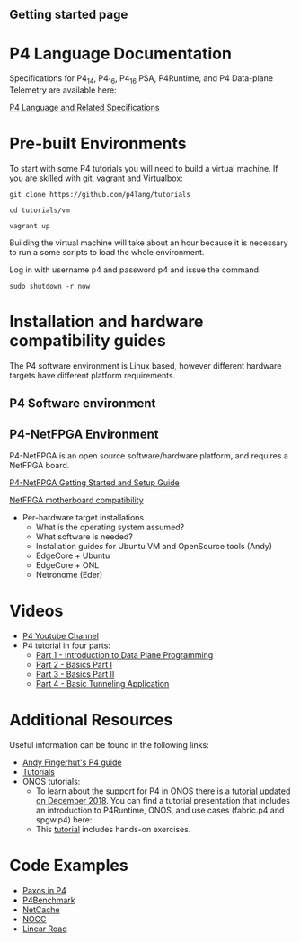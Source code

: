 

## Getting started page

# P4 Language Documentation

Specifications for P4<sub>14</sub>, P4<sub>16</sub>, P4<sub>16</sub> PSA, P4Runtime, and P4 Data-plane Telemetry are available here:

[P4 Language and Related Specifications](https://p4.org/specs/)


# Pre-built Environments

To start with some P4 tutorials you will need to build a virtual machine. 
If you are skilled with git, vagrant and Virtualbox:

`git clone https://github.com/p4lang/tutorials`

`cd tutorials/vm`

`vagrant up`

Building the virtual machine will take about an hour because it is necessary to run a some scripts to load the whole environment.

Log in with username p4 and password p4 and issue the command:

`sudo shutdown -r now`



# Installation and hardware compatibility guides

The P4 software environment is Linux based, however different hardware targets have different platform requirements.

## P4 Software environment

## P4-NetFPGA Environment

P4-NetFPGA is an open source software/hardware platform, and requires a NetFPGA board.

[P4-NetFPGA Getting Started and Setup Guide](https://github.com/NetFPGA/P4-NetFPGA-public/wiki/Getting-Started)

[NetFPGA motherboard compatibility](https://github.com/NetFPGA/NetFPGA-SUME-public/wiki/Motherboard-Information)



* Per-hardware target installations
    * What is the operating system assumed?
    * What software is needed?
    * Installation guides for Ubuntu VM and OpenSource tools (Andy)
    * EdgeCore + Ubuntu
    * EdgeCore + ONL
    * Netronome (Eder)
    
# Videos

* [P4 Youtube Channel](https://www.youtube.com/channel/UCOQAFkDKucJWr-KafdJsdIQ)
* P4 tutorial in four parts:
     * [Part 1 - Introduction to Data Plane Programming](https://www.youtube.com/watch?v=4w-jEr99pBE)
     * [Part 2 - Basics Part I](https://www.youtube.com/watch?v=cvDtVobw9wE)
     * [Part 3 - Basics Part II](https://www.youtube.com/watch?v=6LXtneLfAPI)
     * [Part 4 - Basic Tunneling Application](https://www.youtube.com/watch?v=KlEi87XYMBE)

# Additional Resources

Useful information can be found in the following links:
* [Andy Fingerhut's P4 guide](https://github.com/jafingerhut/p4-guide)
* [Tutorials](https://github.com/p4lang/tutorials)
* ONOS tutorials:
    * To learn about the support for P4 in ONOS there is a [tutorial updated on December 2018](https://wiki.onosproject.org/pages/viewpage.action?pageId=16122675). You can find a tutorial presentation that includes an introduction to P4Runtime, ONOS, and use cases (fabric.p4 and spgw.p4) here:    
    * This [tutorial](https://github.com/opennetworkinglab/onos/tree/master/apps/p4-tutorial) includes hands-on exercises.
   
 
# Code Examples

* [Paxos in P4](https://github.com/usi-systems/p4xos-public)
* [P4Benchmark](https://github.com/usi-systems/p4benchmark)
* [NetCache](https://github.com/netx-repo/netcache-p4)
* [NOCC](https://github.com/usi-systems/nocc/tree/master/switch/p4src)
* [Linear Road](https://github.com/usi-systems/p4linearroad)
